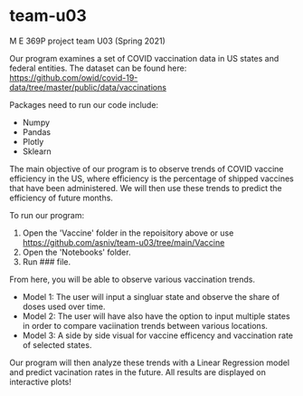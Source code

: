 # team-u03
M E 369P project team U03 (Spring 2021)

Our program examines a set of COVID vaccination data in US states and federal entities. The dataset can be found here: https://github.com/owid/covid-19-data/tree/master/public/data/vaccinations

Packages need to run our code include:
* Numpy
* Pandas
* Plotly
* Sklearn

The main objective of our program is to observe trends of COVID vaccine efficiency in the US, where efficiency is the percentage of shipped vaccines that have been administered. We will then use these trends to predict the efficiency of future months.

To run our program:
1. Open the 'Vaccine' folder in the repoisitory above or use https://github.com/asniv/team-u03/tree/main/Vaccine
2. Open the 'Notebooks' folder.
3. Run ### file.

From here, you will be able to observe various vaccination trends.

* Model 1: The user will input a singluar state and observe the share of doses used over time.
* Model 2: The user will have also have the option to input multiple states in order to compare vaciination trends between various locations.
* Model 3: A side by side visual for vaccine efficency and vaccination rate of selected states.

Our program will then analyze these trends with a Linear Regression model and predict vacination rates in the future. All results are displayed on interactive plots!
